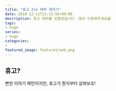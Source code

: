 ```yaml
---
title: "휴고 Zzo 테마 제작기"
date: 2019-12-11T12:13:55+09:00
description: 휴고 테마를 만들었습니다. 많이 이용해주세요😁
tags:
- hugo
series:
- hugo
categories:
-
featured_image: feature1/web.png
---
```


## 휴고?

뻔한 이야기 패턴이지만, 휴고가 뭔지부터 살펴보죠!

